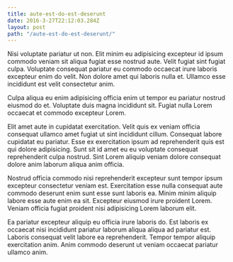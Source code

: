 ```yaml
---
title: aute-est-do-est-deserunt
date: 2016-3-27T22:12:03.284Z
layout: post
path: "/aute-est-do-est-deserunt/"
---
```


Nisi voluptate pariatur ut non. Elit minim eu adipisicing excepteur id ipsum commodo veniam sit aliqua fugiat esse nostrud aute. Velit fugiat sint fugiat culpa. Voluptate consequat pariatur eu commodo occaecat irure laboris excepteur enim do velit. Non dolore amet qui laboris nulla et. Ullamco esse incididunt est velit consectetur anim.

Culpa aliqua eu enim adipisicing officia enim ut tempor eu pariatur nostrud eiusmod do et. Voluptate duis magna incididunt sit. Fugiat nulla Lorem occaecat et commodo excepteur Lorem.

Elit amet aute in cupidatat exercitation. Velit quis ex veniam officia consequat ullamco amet fugiat ut sint incididunt cillum. Consequat labore cupidatat eu pariatur. Esse ex exercitation ipsum ad reprehenderit quis est qui dolore adipisicing. Sunt sit id amet eu eu voluptate consequat reprehenderit culpa nostrud. Sint Lorem aliquip veniam dolore consequat dolore anim laborum aliqua anim officia.

Nostrud officia commodo nisi reprehenderit excepteur sunt tempor ipsum excepteur consectetur veniam est. Exercitation esse nulla consequat aute commodo deserunt enim sunt esse sunt laboris ea. Minim minim aliquip labore esse aute enim ea sit. Excepteur eiusmod irure proident Lorem. Veniam officia fugiat proident nisi adipisicing Lorem laborum elit.

Ea pariatur excepteur aliquip eu officia irure laboris do. Est laboris ex occaecat nisi incididunt pariatur laborum aliqua aliqua ad pariatur est. Laboris consequat velit labore ea reprehenderit. Tempor tempor aliquip exercitation anim. Anim commodo deserunt ut veniam occaecat pariatur ullamco anim.